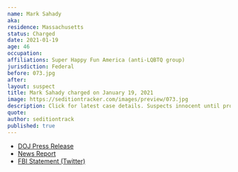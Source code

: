 ```yaml
---
name: Mark Sahady
aka:
residence: Massachusetts
status: Charged
date: 2021-01-19
age: 46
occupation:
affiliations: Super Happy Fun America (anti-LQBTQ group)
jurisdiction: Federal
before: 073.jpg
after:
layout: suspect
title: Mark Sahady charged on January 19, 2021
image: https://seditiontracker.com/images/preview/073.jpg
description: Click for latest case details. Suspects innocent until proven guilty.
quote:
author: seditiontrack
published: true
---
```


- [DOJ Press Release](https://www.justice.gov/usao-dc/pr/two-massachusetts-residents-charged-connection-capitol-breach)
- [News Report](https://www.bostonherald.com/2021/01/19/boston-straight-pride-parade-organizer-mark-sahady-natick-politician-sue-ianni-arrested-for-us-capitol-siege/)
- [FBI Statement (Twitter)](https://twitter.com/FBIBoston/status/1351560718915612672?s=20)
